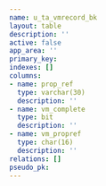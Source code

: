 ```yaml
---
name: u_ta_vmrecord_bk
layout: table
description: ''
active: false
app_area: ''
primary_key: 
indexes: []
columns:
- name: prop_ref
  type: varchar(30)
  description: ''
- name: vm_complete
  type: bit
  description: ''
- name: vm_propref
  type: char(16)
  description: ''
relations: []
pseudo_pk: 
---
```


